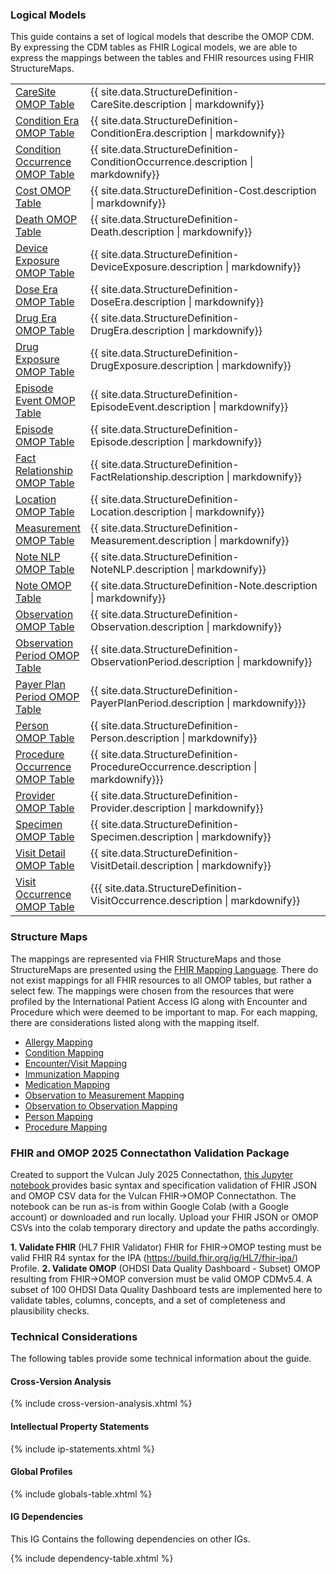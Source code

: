### Logical Models
This guide contains a set of logical models that describe the OMOP CDM.  By expressing the CDM tables as FHIR Logical models, we are able to express the mappings between the tables and FHIR resources using FHIR StructureMaps.

<table class="grid">
      <col style="width:20%"/>
      <tbody>
         <tr>
            <td style="column-width:30%">
               <a href="StructureDefinition-CareSite.html"
                  title="StructureDefinition/CareSite">CareSite OMOP Table</a>
            </td>
            <td>{{ site.data.StructureDefinition-CareSite.description | markdownify}}</td>
         </tr>
         <tr>
            <td style="column-width:30%">
               <a href="StructureDefinition-ConditionEra.html"
                  title="StructureDefinition/ConditionEra">Condition Era OMOP Table</a>
            </td>
            <td>{{ site.data.StructureDefinition-ConditionEra.description | markdownify}}</td>
         </tr>
         <tr>
            <td style="column-width:30%">
               <a href="StructureDefinition-ConditionOccurrence.html"
                  title="StructureDefinition/ConditionOccurrence">Condition Occurrence OMOP Table</a>
            </td>
            <td>{{ site.data.StructureDefinition-ConditionOccurrence.description | markdownify}}</td>
         </tr>
         <tr>
            <td style="column-width:30%">
               <a href="StructureDefinition-Cost.html" title="StructureDefinition/Cost">Cost OMOP Table</a>
            </td>
            <td>{{ site.data.StructureDefinition-Cost.description | markdownify}}</td>
         </tr>
         <tr>
            <td style="column-width:30%">
               <a href="StructureDefinition-Death.html" title="StructureDefinition/Death">Death OMOP Table</a>
            </td>
            <td>{{ site.data.StructureDefinition-Death.description | markdownify}}</td>
         </tr>
         <tr>
            <td style="column-width:30%">
               <a href="StructureDefinition-DeviceExposure.html"
                  title="StructureDefinition/DeviceExposure">Device Exposure OMOP Table</a>
            </td>
            <td>{{ site.data.StructureDefinition-DeviceExposure.description | markdownify}}</td>
         </tr>
         <tr>
            <td style="column-width:30%">
               <a href="StructureDefinition-DoseEra.html"
                  title="StructureDefinition/DoseEra">Dose Era OMOP Table</a>
            </td>
            <td>{{ site.data.StructureDefinition-DoseEra.description | markdownify}}</td>
         </tr>
         <tr>
            <td style="column-width:30%">
               <a href="StructureDefinition-DrugEra.html"
                  title="StructureDefinition/DrugEra">Drug Era OMOP Table</a>
            </td>
            <td>{{ site.data.StructureDefinition-DrugEra.description | markdownify}}</td>
         </tr>
         <tr>
            <td style="column-width:30%">
               <a href="StructureDefinition-DrugExposure.html"
                  title="StructureDefinition/DrugExposure">Drug Exposure OMOP Table</a>
            </td>
            <td>{{ site.data.StructureDefinition-DrugExposure.description | markdownify}}</td>
         </tr>
         <tr>
            <td style="column-width:30%">
               <a href="StructureDefinition-EpisodeEvent.html"
                  title="StructureDefinition/EpisodeEvent">Episode Event OMOP Table</a>
            </td>
            <td>{{ site.data.StructureDefinition-EpisodeEvent.description | markdownify}}</td>
         </tr>
         <tr>
            <td style="column-width:30%">
               <a href="StructureDefinition-Episode.html"
                  title="StructureDefinition/Episode">Episode OMOP Table</a>
            </td>
            <td>{{ site.data.StructureDefinition-Episode.description | markdownify}}</td>
         </tr>
         <tr>
            <td style="column-width:30%">
               <a href="StructureDefinition-FactRelationship.html"
                  title="StructureDefinition/FactRelationship">Fact Relationship OMOP Table</a>
            </td>
            <td>{{ site.data.StructureDefinition-FactRelationship.description | markdownify}}</td>
         </tr>
         <tr>
            <td style="column-width:30%">
               <a href="StructureDefinition-Location.html"
                  title="StructureDefinition/Location">Location OMOP Table</a>
            </td>
            <td>{{ site.data.StructureDefinition-Location.description | markdownify}}</td>
         </tr>
         <tr>
            <td style="column-width:30%">
               <a href="StructureDefinition-Measurement.html"
                  title="StructureDefinition/Measurement">Measurement OMOP Table</a>
            </td>
            <td>{{ site.data.StructureDefinition-Measurement.description | markdownify}}</td>
         </tr>
         <tr>
            <td style="column-width:30%">
               <a href="StructureDefinition-NoteNLP.html"
                  title="StructureDefinition/NoteNLP">Note NLP OMOP Table</a>
            </td>
            <td>{{ site.data.StructureDefinition-NoteNLP.description | markdownify}}</td>
         </tr>
         <tr>
            <td style="column-width:30%">
               <a href="StructureDefinition-Note.html" title="StructureDefinition/Note">Note OMOP Table</a>
            </td>
            <td>{{ site.data.StructureDefinition-Note.description | markdownify}}</td>
         </tr>
         <tr>
            <td style="column-width:30%">
               <a href="StructureDefinition-Observation.html"
                  title="StructureDefinition/Observation">Observation OMOP Table</a>
            </td>
            <td>{{ site.data.StructureDefinition-Observation.description | markdownify}}</td>
         </tr>
         <tr>
            <td style="column-width:30%">
               <a href="StructureDefinition-ObservationPeriod.html"
                  title="StructureDefinition/ObservationPeriod">Observation Period OMOP Table</a>
            </td>
            <td>{{ site.data.StructureDefinition-ObservationPeriod.description | markdownify}}</td>
         </tr>
         <tr>
            <td style="column-width:30%">
               <a href="StructureDefinition-PayerPlanPeriod.html"
                  title="StructureDefinition/PayerPlanPeriod">Payer Plan Period OMOP Table</a>
            </td>
            <td>{{ site.data.StructureDefinition-PayerPlanPeriod.description | markdownify}}}</td>
         </tr>
         <tr>
            <td style="column-width:30%">
               <a href="StructureDefinition-Person.html"
                  title="StructureDefinition/Person">Person OMOP Table</a>
            </td>
            <td>{{ site.data.StructureDefinition-Person.description | markdownify}}</td>
         </tr>
         <tr>
            <td style="column-width:30%">
               <a href="StructureDefinition-ProcedureOccurrence.html"
                  title="StructureDefinition/ProcedureOccurrence">Procedure Occurrence OMOP Table</a>
            </td>
            <td>{{ site.data.StructureDefinition-ProcedureOccurrence.description | markdownify}}}</td>
         </tr>
         <tr>
            <td style="column-width:30%">
               <a href="StructureDefinition-Provider.html"
                  title="StructureDefinition/Provider">Provider OMOP Table</a>
            </td>
            <td>{{ site.data.StructureDefinition-Provider.description | markdownify}}</td>
         </tr>
         <tr>
            <td style="column-width:30%">
               <a href="StructureDefinition-Specimen.html"
                  title="StructureDefinition/Specimen">Specimen OMOP Table</a>
            </td>
            <td>{{ site.data.StructureDefinition-Specimen.description | markdownify}}</td>
         </tr>
         <tr>
            <td style="column-width:30%">
               <a href="StructureDefinition-VisitDetail.html"
                  title="StructureDefinition/VisitDetail">Visit Detail OMOP Table</a>
            </td>
            <td>{{ site.data.StructureDefinition-VisitDetail.description | markdownify}}</td>
         </tr>
         <tr>
            <td style="column-width:30%">
               <a href="StructureDefinition-VisitOccurrence.html"
                  title="StructureDefinition/VisitOccurrence">Visit Occurrence OMOP Table</a>
            </td>
            <td>{{{ site.data.StructureDefinition-VisitOccurrence.description | markdownify}}</td>
         </tr>
      </tbody>
   </table>

### Structure Maps
The mappings are represented via FHIR StructureMaps and those StructureMaps are presented using the [FHIR Mapping Language](https://hl7.org/fhir/mapping-language.html).  There do not exist mappings for all FHIR resources to all OMOP tables, but rather a select few.  The mappings were chosen from the resources that were profiled by the International Patient Access IG along with Encounter and Procedure which were deemed to be important to map.  For each mapping, there are considerations listed along with the mapping itself.

* [Allergy Mapping](StructureMap-AllergyMap.html)
* [Condition Mapping](StructureMap-ConditionMap.html)
* [Encounter/Visit Mapping](StructureMap-EncounterVisitMap.html)
* [Immunization Mapping](StructureMap-ImmunizationMap.html)
* [Medication Mapping](StructureMap-MedicationMap.html)
* [Observation to Measurement Mapping](StructureMap-MeasurementMap.html)
* [Observation to Observation Mapping](StructureMap-ObservationMap.html)
* [Person Mapping](StructureMap-PersonMap.html)
* [Procedure Mapping](StructureMap-ProcedureMap.html)

### FHIR and OMOP 2025 Connectathon Validation Package
Created to support the Vulcan July 2025 Connectathon, [this Jupyter notebook ](https://colab.research.google.com/drive/1OfAW4D3kDym1WK-QRdpwJVwtHHs9kijy) provides basic syntax and specification validation of FHIR JSON and OMOP CSV data for the Vulcan FHIR->OMOP Connectathon. The notebook can be run as-is from within Google Colab (with a Google account) or downloaded and run locally. Upload your FHIR JSON or OMOP CSVs into the colab temporary directory and update the paths accordingly.

**1. Validate FHIR** (HL7 FHIR Validator) FHIR for FHIR->OMOP testing must be valid FHIR R4 syntax for the IPA (https://build.fhir.org/ig/HL7/fhir-ipa/) Profile.
**2. Validate OMOP**  (OHDSI Data Quality Dashboard - Subset) OMOP resulting from FHIR->OMOP conversion must be valid OMOP CDMv5.4. A subset of 100 OHDSI Data Quality Dashboard tests are implemented here to validate tables, columns, concepts, and a set of completeness and plausibility checks.

### Technical Considerations
The following tables provide some technical information about the guide.

#### Cross-Version Analysis
{% include cross-version-analysis.xhtml %}

#### Intellectual Property Statements
{% include ip-statements.xhtml %}

#### Global Profiles

{% include globals-table.xhtml %}

#### IG Dependencies

This IG Contains the following dependencies on other IGs.

{% include dependency-table.xhtml %}
